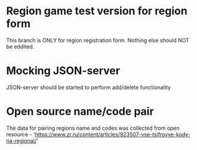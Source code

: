 # Region game test version for region form

This branch is ONLY for region registration form. Nothing else should NOT be eddited.

# Mocking JSON-server

JSON-server should be started to perform add/delete functionality

# Open source name/code pair

The data for pairing regions name and codes was collected from open resource - 'https://www.zr.ru/content/articles/923507-vse-tsifrovye-kody-na-regional/'